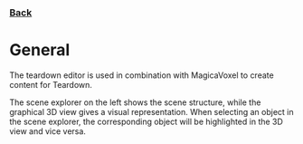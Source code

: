### [Back](README.md)
# General
The teardown editor is used in combination with MagicaVoxel to create content for Teardown.

The scene explorer on the left shows the scene structure, while the graphical 3D view gives a visual representation. When selecting an object in the scene explorer, the corresponding object will be highlighted in the 3D view and vice versa.